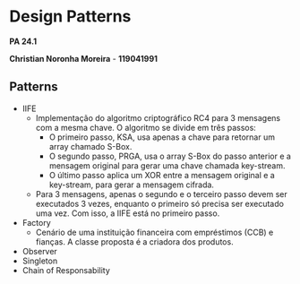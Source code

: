 # Design Patterns

**PA 24.1**

**Christian Noronha Moreira** - 
**119041991**

## Patterns

 - IIFE
   - Implementação do algoritmo criptográfico RC4 para 3 mensagens com a mesma chave. O algoritmo se divide em três passos:
     - O primeiro passo, KSA, usa apenas a chave para retornar um array chamado S-Box.
     - O segundo passo, PRGA, usa o array S-Box do passo anterior e a mensagem original para gerar uma chave chamada key-stream.
     - O último passo aplica um XOR entre a mensagem original e a key-stream, para gerar a mensagem cifrada.
   - Para 3 mensagens, apenas o segundo e o terceiro passo devem ser executados 3 vezes, enquanto o primeiro só precisa ser executado uma vez. Com isso, a IIFE está no primeiro passo.
 - Factory
   - Cenário de uma instituição financeira com empréstimos (CCB) e fianças. A classe proposta é a criadora dos produtos.
 - Observer
 - Singleton
 - Chain of Responsability
